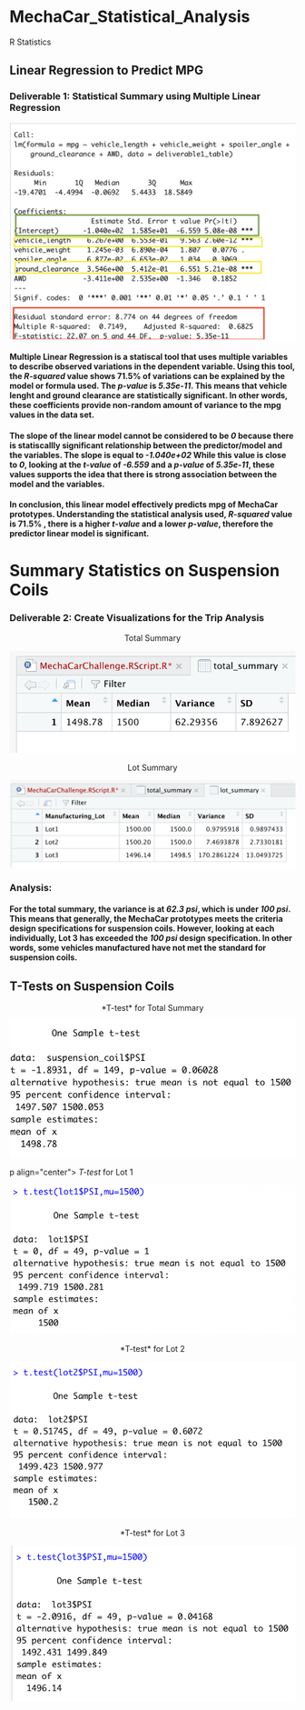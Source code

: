 # MechaCar_Statistical_Analysis
R Statistics

## Linear Regression to Predict MPG
### Deliverable 1: Statistical Summary using Multiple Linear Regression

![This is an image](https://github.com/gmgarin/MechaCar_Statistical_Analysis/blob/e0ef053b98612dabf33f75cb71a3ba00926a43a3/resources/deliverable1.png)

#### **Multiple Linear Regression** is a statiscal tool that uses multiple variables to describe observed variations in the dependent variable. Using this tool, the *R-squared* value shows 71.5% of variations can be explained by the model or formula used. The *p-value* is *5.35e-11*. This means that **vehicle lenght** and **ground clearance** are statistically significant. In other words, these coefficients provide non-random amount of variance to the mpg values in the data set.

#### The slope of the linear model cannot be considered to be *0* because there is statiscallly significant relationship between the predictor/model and the variables. The slope is equal to *-1.040e+02* While this value is close to *0*, looking at the *t-value* of *-6.559* and a *p-value* of *5.35e-11*, these values supports the idea that there is strong association between the model and the variables.

#### In conclusion, this linear model effectively predicts mpg of MechaCar prototypes. Understanding the statistical analysis used, *R-squared* value is 71.5% , there is a higher *t-value* and a lower *p-value*, therefore the predictor linear model is significant.

# Summary Statistics on Suspension Coils
### Deliverable 2: Create Visualizations for the Trip Analysis

<p align="center">
   Total Summary
</p>

![This is an image](https://github.com/gmgarin/MechaCar_Statistical_Analysis/blob/56348a2736f74201e70b438dcd0d6a7f3cecc5d9/resources/total_summary.png)

<p align="center">
  Lot Summary
</p>

![This is an image](https://github.com/gmgarin/MechaCar_Statistical_Analysis/blob/56348a2736f74201e70b438dcd0d6a7f3cecc5d9/resources/lot_summary.png)

### Analysis: 
#### For the total summary, the variance is at *62.3 psi*, which is under *100 psi*. This means that generally, the MechaCar prototypes meets the criteria design specifications for suspension coils. However, looking at each individually, Lot 3 has exceeded the *100 psi* design specification. In other words, some vehicles manufactured have not met the standard for suspension coils.

## T-Tests on Suspension Coils

<p align="center">
  *T-test* for Total Summary 
</p>

![This is an image](https://github.com/gmgarin/MechaCar_Statistical_Analysis/blob/ad224f220b514a72c0ede624330cf970eb0b2daa/resources/overall_t_test.png)

p align="center">
  *T-test* for Lot 1
</p>

![This is an image](https://github.com/gmgarin/MechaCar_Statistical_Analysis/blob/ad224f220b514a72c0ede624330cf970eb0b2daa/resources/lot1_ttest.png)

<p align="center">
  *T-test* for Lot 2
</p>

![This is an image](https://github.com/gmgarin/MechaCar_Statistical_Analysis/blob/ad224f220b514a72c0ede624330cf970eb0b2daa/resources/lot2_ttest.png)

<p align="center">
  *T-test* for Lot 3
</p>

![This is an image](https://github.com/gmgarin/MechaCar_Statistical_Analysis/blob/ad224f220b514a72c0ede624330cf970eb0b2daa/resources/lot3_ttest.png)










